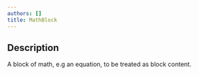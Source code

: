 ```yaml
---
authors: []
title: MathBlock
---
```


## Description

A block of math, e.g an equation, to be treated as block content.
